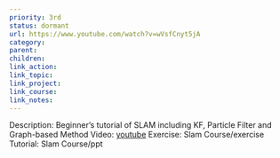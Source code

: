```yaml
---
priority: 3rd
status: dormant
url: https://www.youtube.com/watch?v=wVsfCnyt5jA
category: 
parent: 
children: 
link_action: 
link_topic: 
link_project: 
link_course: 
link_notes: 
---
```

Description: Beginner’s tutorial of SLAM including KF, Particle Filter and Graph-based Method
Video: [youtube](https://www.youtube.com/watch?v=wVsfCnyt5jA)
Exercise: Slam Course/exercise
Tutorial: Slam Course/ppt
